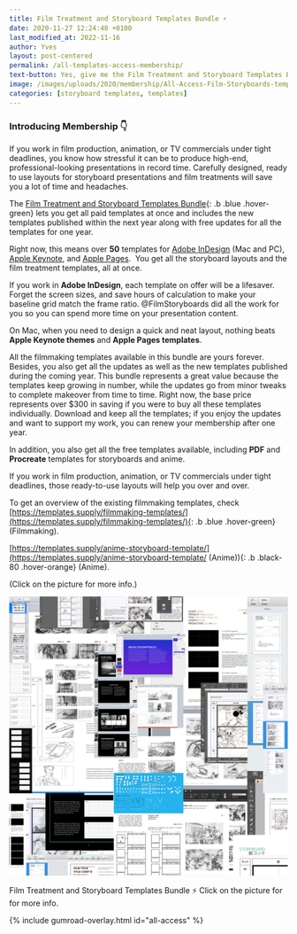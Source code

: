 ```yaml
---
title: Film Treatment and Storyboard Templates Bundle ⚡️
date: 2020-11-27 12:24:48 +0100
last_modified_at: 2022-11-16
author: Yves
layout: post-centered
permalink: /all-templates-access-membership/
text-button: Yes, give me the Film Treatment and Storyboard Templates Bundle!
image: /images/uploads/2020/membership/All-Access-Film-Storyboards-templates-overview_2x1_1200.png
categories: [storyboard templates, templates]
---
```

### Introducing Membership 👇
If you work in film production, animation, or TV commercials under tight deadlines, you know how stressful it can be to produce high-end, professional-looking presentations in record time. Carefully designed, ready to use layouts for storyboard presentations and film treatments will save you a lot of time and headaches.

The [Film Treatment and Storyboard Templates Bundle](https://gum.co/all-access){: .b .blue .hover-green} lets you get all paid templates at once and includes the new templates published within the next year along with free updates for all the templates for one year.

Right now, this means over **50** templates for [Adobe InDesign](https://www.adobe.com/products/indesign.html) (Mac and PC), [Apple Keynote](https://www.apple.com/keynote/), and [Apple Pages](https://www.apple.com/pages/).  You get all the storyboard layouts and the film treatment templates, all at once.

If you work in **Adobe InDesign**, each template on offer will be a lifesaver. Forget the screen sizes, and save hours of calculation to make your baseline grid match the frame ratio. @FilmStoryboards did all the work for you so you can spend more time on your presentation content.

On Mac, when you need to design a quick and neat layout, nothing beats **Apple Keynote themes** and **Apple Pages templates**.

All the filmmaking templates available in this bundle are yours forever. Besides, you also get all the updates as well as the new templates published during the coming year. This bundle represents a great value because the templates keep growing in number, while the updates go from minor tweaks to complete makeover from time to time. Right now, the base price represents over $300 in saving if you were to buy all these templates individually. Download and keep all the templates; if you enjoy the updates and want to support my work, you can renew your membership after one year.

In addition, you also get all the free templates available, including **PDF** and **Procreate** templates for storyboards and anime.

If you work in film production, animation, or TV commercials under tight deadlines, those ready-to-use layouts will help you over and over.

To get an overview of the existing filmmaking templates, check [https://templates.supply/filmmaking-templates/](https://templates.supply/filmmaking-templates/){: .b .blue .hover-green} (Filmmaking).

[https://templates.supply/anime-storyboard-template/](https://templates.supply/anime-storyboard-template/ (Anime)){: .b .black-80 .hover-orange} (Anime).

<p class="tc f5 black-30 measure-wide lh-copy avenir">
(Click on the picture for more info.)
</p>

<a href="https://gum.co/all-access" class="no-underline pv2 grow db"><img class="w-100" src="/images/uploads/2020/membership/All-Access-Film-Storyboards-templates-overview_1200.png"></a>
<figcaption>Film Treatment and Storyboard Templates Bundle ⚡️ Click on the picture for for more info.</figcaption>


{% include gumroad-overlay.html id="all-access" %}